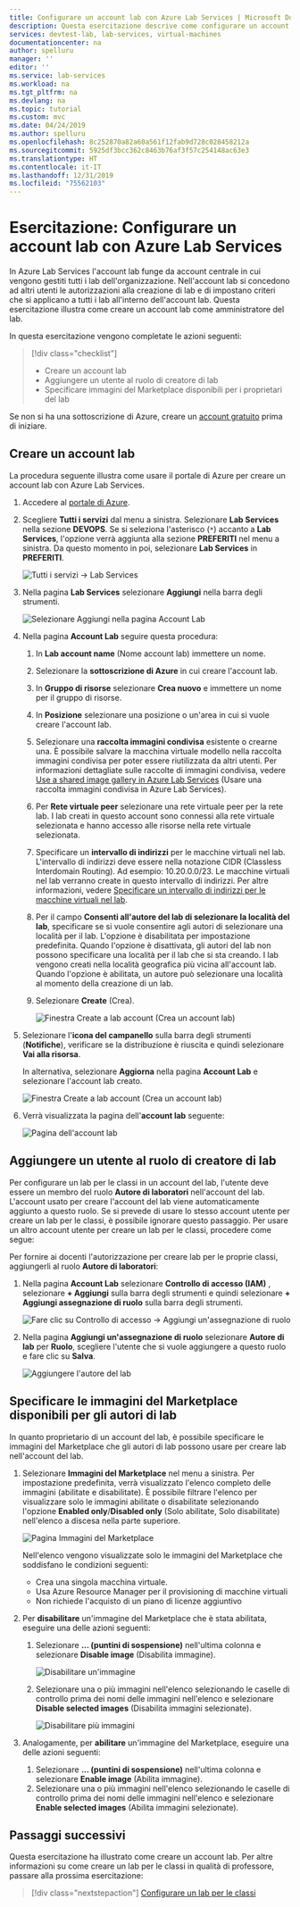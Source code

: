 ```yaml
---
title: Configurare un account lab con Azure Lab Services | Microsoft Docs
description: Questa esercitazione descrive come configurare un account lab con Azure Lab Services.
services: devtest-lab, lab-services, virtual-machines
documentationcenter: na
author: spelluru
manager: ''
editor: ''
ms.service: lab-services
ms.workload: na
ms.tgt_pltfrm: na
ms.devlang: na
ms.topic: tutorial
ms.custom: mvc
ms.date: 04/24/2019
ms.author: spelluru
ms.openlocfilehash: 8c252870a82a60a561f12fab9d728c028458212a
ms.sourcegitcommit: 5925df3bcc362c8463b76af3f57c254148ac63e3
ms.translationtype: HT
ms.contentlocale: it-IT
ms.lasthandoff: 12/31/2019
ms.locfileid: "75562103"
---
```

# <a name="tutorial-set-up-a-lab-account-with-azure-lab-services"></a>Esercitazione: Configurare un account lab con Azure Lab Services
In Azure Lab Services l'account lab funge da account centrale in cui vengono gestiti tutti i lab dell'organizzazione. Nell'account lab si concedono ad altri utenti le autorizzazioni alla creazione di lab e di impostano criteri che si applicano a tutti i lab all'interno dell'account lab. Questa esercitazione illustra come creare un account lab come amministratore del lab. 

In questa esercitazione vengono completate le azioni seguenti:

> [!div class="checklist"]
> * Creare un account lab
> * Aggiungere un utente al ruolo di creatore di lab
> * Specificare immagini del Marketplace disponibili per i proprietari del lab

Se non si ha una sottoscrizione di Azure, creare un [account gratuito](https://azure.microsoft.com/free/) prima di iniziare.

## <a name="create-a-lab-account"></a>Creare un account lab
La procedura seguente illustra come usare il portale di Azure per creare un account lab con Azure Lab Services. 

1. Accedere al [portale di Azure](https://portal.azure.com).
2. Scegliere **Tutti i servizi** dal menu a sinistra. Selezionare **Lab Services** nella sezione **DEVOPS**. Se si seleziona l'asterisco (`*`) accanto a **Lab Services**, l'opzione verrà aggiunta alla sezione **PREFERITI** nel menu a sinistra. Da questo momento in poi, selezionare **Lab Services** in **PREFERITI**.

    ![Tutti i servizi -> Lab Services](../media/tutorial-setup-lab-account/select-lab-accounts-service.png)
3. Nella pagina **Lab Services** selezionare **Aggiungi** nella barra degli strumenti. 

    ![Selezionare Aggiungi nella pagina Account Lab](../media/tutorial-setup-lab-account/add-lab-account-button.png)
4. Nella pagina **Account Lab** seguire questa procedura: 
    1. In **Lab account name** (Nome account lab) immettere un nome. 
    2. Selezionare la **sottoscrizione di Azure** in cui creare l'account lab.
    3. In **Gruppo di risorse** selezionare **Crea nuovo** e immettere un nome per il gruppo di risorse.
    4. In **Posizione** selezionare una posizione o un'area in cui si vuole creare l'account lab. 
    5. Selezionare una **raccolta immagini condivisa** esistente o crearne una. È possibile salvare la macchina virtuale modello nella raccolta immagini condivisa per poter essere riutilizzata da altri utenti. Per informazioni dettagliate sulle raccolte di immagini condivisa, vedere [Use a shared image gallery in Azure Lab Services](how-to-use-shared-image-gallery.md) (Usare una raccolta immagini condivisa in Azure Lab Services). 
    6. Per **Rete virtuale peer** selezionare una rete virtuale peer per la rete lab. I lab creati in questo account sono connessi alla rete virtuale selezionata e hanno accesso alle risorse nella rete virtuale selezionata. 
    7. Specificare un **intervallo di indirizzi** per le macchine virtuali nel lab. L'intervallo di indirizzi deve essere nella notazione CIDR (Classless Interdomain Routing). Ad esempio: 10.20.0.0/23. Le macchine virtuali nel lab verranno create in questo intervallo di indirizzi. Per altre informazioni, vedere [Specificare un intervallo di indirizzi per le macchine virtuali nel lab](how-to-configure-lab-accounts.md#specify-an-address-range-for-vms-in-the-lab).
    8. Per il campo **Consenti all'autore del lab di selezionare la località del lab**, specificare se si vuole consentire agli autori di selezionare una località per il lab. L'opzione è disabilitata per impostazione predefinita. Quando l'opzione è disattivata, gli autori del lab non possono specificare una località per il lab che si sta creando. I lab vengono creati nella località geografica più vicina all'account lab. Quando l'opzione è abilitata, un autore può selezionare una località al momento della creazione di un lab. 
    9. Selezionare **Create** (Crea). 

        ![Finestra Create a lab account (Crea un account lab)](../media/tutorial-setup-lab-account/lab-account-settings.png)
5. Selezionare l'**icona del campanello** sulla barra degli strumenti (**Notifiche**), verificare se la distribuzione è riuscita e quindi selezionare **Vai alla risorsa**. 

    In alternativa, selezionare **Aggiorna** nella pagina **Account Lab** e selezionare l'account lab creato. 

    ![Finestra Create a lab account (Crea un account lab)](../media/tutorial-setup-lab-account/go-to-lab-account.png)    
6. Verrà visualizzata la pagina dell'**account lab** seguente:

    ![Pagina dell'account lab](../media/tutorial-setup-lab-account/lab-account-page.png)

## <a name="add-a-user-to-the-lab-creator-role"></a>Aggiungere un utente al ruolo di creatore di lab
Per configurare un lab per le classi in un account del lab, l'utente deve essere un membro del ruolo **Autore di laboratori** nell'account del lab. L'account usato per creare l'account del lab viene automaticamente aggiunto a questo ruolo. Se si prevede di usare lo stesso account utente per creare un lab per le classi, è possibile ignorare questo passaggio. Per usare un altro account utente per creare un lab per le classi, procedere come segue: 

Per fornire ai docenti l'autorizzazione per creare lab per le proprie classi, aggiungerli al ruolo **Autore di laboratori**:

1. Nella pagina **Account Lab** selezionare **Controllo di accesso (IAM)** , selezionare **+ Aggiungi** sulla barra degli strumenti e quindi selezionare **+ Aggiungi assegnazione di ruolo** sulla barra degli strumenti. 

    ![Fare clic su Controllo di accesso -> Aggiungi un'assegnazione di ruolo](../media/tutorial-setup-lab-account/add-role-assignment-button.png)
1. Nella pagina **Aggiungi un'assegnazione di ruolo** selezionare **Autore di lab** per **Ruolo**, scegliere l'utente che si vuole aggiungere a questo ruolo e fare clic su **Salva**. 

    ![Aggiungere l'autore del lab](../media/tutorial-setup-lab-account/add-lab-creator.png)

## <a name="specify-marketplace-images-available-to-lab-creators"></a>Specificare le immagini del Marketplace disponibili per gli autori di lab
In quanto proprietario di un account del lab, è possibile specificare le immagini del Marketplace che gli autori di lab possono usare per creare lab nell'account del lab. 

1. Selezionare **Immagini del Marketplace** nel menu a sinistra. Per impostazione predefinita, verrà visualizzato l'elenco completo delle immagini (abilitate e disabilitate). È possibile filtrare l'elenco per visualizzare solo le immagini abilitate o disabilitate selezionando l'opzione **Enabled only**/**Disabled only** (Solo abilitate, Solo disabilitate) nell'elenco a discesa nella parte superiore. 
    
    ![Pagina Immagini del Marketplace](../media/tutorial-setup-lab-account/marketplace-images-page.png)

    Nell'elenco vengono visualizzate solo le immagini del Marketplace che soddisfano le condizioni seguenti:
        
    - Crea una singola macchina virtuale.
    - Usa Azure Resource Manager per il provisioning di macchine virtuali
    - Non richiede l'acquisto di un piano di licenze aggiuntivo
2. Per **disabilitare** un'immagine del Marketplace che è stata abilitata, eseguire una delle azioni seguenti: 
    1. Selezionare **... (puntini di sospensione)** nell'ultima colonna e selezionare **Disable image** (Disabilita immagine). 

        ![Disabilitare un'immagine](../media/tutorial-setup-lab-account/disable-one-image.png) 
    2. Selezionare una o più immagini nell'elenco selezionando le caselle di controllo prima dei nomi delle immagini nell'elenco e selezionare **Disable selected images** (Disabilita immagini selezionate). 

        ![Disabilitare più immagini](../media/tutorial-setup-lab-account/disable-multiple-images.png) 
1. Analogamente, per **abilitare** un'immagine del Marketplace, eseguire una delle azioni seguenti: 
    1. Selezionare **... (puntini di sospensione)** nell'ultima colonna e selezionare **Enable image** (Abilita immagine). 
    2. Selezionare una o più immagini nell'elenco selezionando le caselle di controllo prima dei nomi delle immagini nell'elenco e selezionare **Enable selected images** (Abilita immagini selezionate). 

## <a name="next-steps"></a>Passaggi successivi
Questa esercitazione ha illustrato come creare un account lab. Per altre informazioni su come creare un lab per le classi in qualità di professore, passare alla prossima esercitazione:

> [!div class="nextstepaction"]
> [Configurare un lab per le classi](tutorial-setup-classroom-lab.md)

